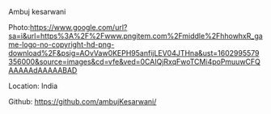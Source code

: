 Ambuj kesarwani

Photo:https://www.google.com/url?sa=i&url=https%3A%2F%2Fwww.pngitem.com%2Fmiddle%2FhhowhxR_game-logo-no-copyright-hd-png-download%2F&psig=AOvVaw0KEPH95anfijLEV04JTHna&ust=1602995579356000&source=images&cd=vfe&ved=0CAIQjRxqFwoTCMi4poPmuuwCFQAAAAAdAAAAABAD

Location: India

Github: https://github.com/ambujKesarwani/
